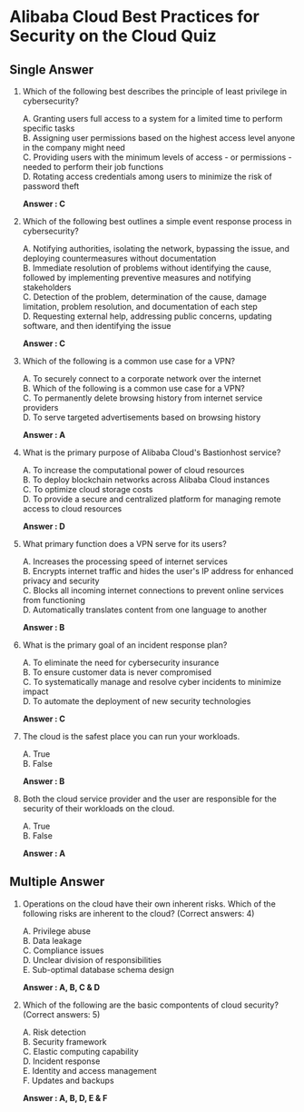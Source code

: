 # Alibaba Cloud Best Practices for Security on the Cloud Quiz

## Single Answer

1. Which of the following best describes the principle of least privilege in cybersecurity?
	
	A. Granting users full access to a system for a limited time to perform specific tasks  
	B. Assigning user permissions based on the highest access level anyone in the company might need  
	C. Providing users with the minimum levels of access - or permissions - needed to perform their job functions  
	D. Rotating access credentials among users to minimize the risk of password theft

	**Answer : C**

2. Which of the following best outlines a simple event response process in cybersecurity?
	
	A. Notifying authorities, isolating the network, bypassing the issue, and deploying countermeasures without documentation  
	B. Immediate resolution of problems without identifying the cause, followed by implementing preventive measures and notifying stakeholders  
	C. Detection of the problem, determination of the cause, damage limitation, problem resolution, and documentation of each step  
	D. Requesting external help, addressing public concerns, updating software, and then identifying the issue

	**Answer : C**

3. Which of the following is a common use case for a VPN?
	
	A. To securely connect to a corporate network over the internet  
	B. Which of the following is a common use case for a VPN?  
	C. To permanently delete browsing history from internet service providers  
	D. To serve targeted advertisements based on browsing history 

	**Answer : A**

4. What is the primary purpose of Alibaba Cloud's Bastionhost service?
	
	A. To increase the computational power of cloud resources  
	B. To deploy blockchain networks across Alibaba Cloud instances  
	C. To optimize cloud storage costs  
	D. To provide a secure and centralized platform for managing remote access to cloud resources

	**Answer : D**

5. What primary function does a VPN serve for its users?
	
	A. Increases the processing speed of internet services  
	B. Encrypts internet traffic and hides the user's IP address for enhanced privacy and security  
	C. Blocks all incoming internet connections to prevent online services from functioning  
	D. Automatically translates content from one language to another

	**Answer : B**

6. What is the primary goal of an incident response plan?
	
	A. To eliminate the need for cybersecurity insurance  
	B. To ensure customer data is never compromised  
	C. To systematically manage and resolve cyber incidents to minimize impact  
	D. To automate the deployment of new security technologies

	**Answer : C**

7. The cloud is the safest place you can run your workloads.
	
	A. True  
	B. False

	**Answer : B**

8. Both the cloud service provider and the user are responsible for the security of their workloads on the cloud.
	
	A. True  
	B. False

	**Answer : A**

## Multiple Answer

1. Operations on the cloud have their own inherent risks. Which of the following risks are inherent to the
cloud? (Correct answers: 4)
	
	A. Privilege abuse  
	B. Data leakage  
	C. Compliance issues  
	D. Unclear division of responsibilities  
	E. Sub-optimal database schema design
	
	**Answer : A, B, C & D**

2. Which of the following are the basic compontents of cloud security? (Correct answers: 5)
	
	A. Risk detection  
	B. Security framework  
	C. Elastic computing capability  
	D. Incident response  
	E. Identity and access management  
	F. Updates and backups

	**Answer : A, B, D, E & F**